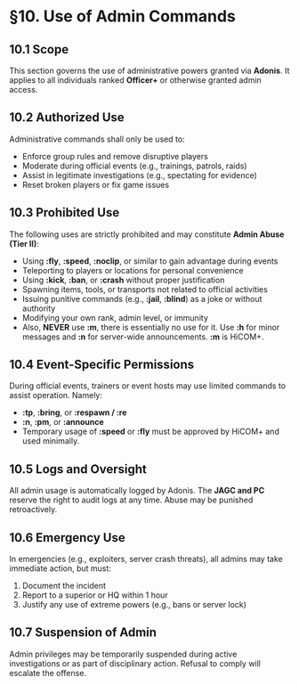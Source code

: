 # §10. Use of Admin Commands

## 10.1 Scope  
This section governs the use of administrative powers granted via **Adonis**. It applies to all individuals ranked **Officer+** or otherwise granted admin access.

## 10.2 Authorized Use  
Administrative commands shall only be used to:  
- Enforce group rules and remove disruptive players  
- Moderate during official events (e.g., trainings, patrols, raids)  
- Assist in legitimate investigations (e.g., spectating for evidence)  
- Reset broken players or fix game issues

## 10.3 Prohibited Use  
The following uses are strictly prohibited and may constitute **Admin Abuse (Tier II)**:  
- Using **:fly**, **:speed**, **:noclip**, or similar to gain advantage during events  
- Teleporting to players or locations for personal convenience  
- Using **:kick**, **:ban**, or **:crash** without proper justification  
- Spawning items, tools, or transports not related to official activities  
- Issuing punitive commands (e.g., **:jail**, **:blind**) as a joke or without authority  
- Modifying your own rank, admin level, or immunity
- Also, **NEVER** use **:m**, there is essentially no use for it. Use **:h** for minor messages and **:n** for server-wide announcements. **:m** is HiCOM+.

## 10.4 Event-Specific Permissions  
During official events, trainers or event hosts may use limited commands to assist operation. Namely: 
- **:tp**, **:bring**, or **:respawn / :re** 
- **:n**, **:pm**, or **:announce**  
- Temporary usage of **:speed** or **:fly** must be approved by HiCOM+ and used minimally.

## 10.5 Logs and Oversight  
All admin usage is automatically logged by Adonis. The **JAGC and PC** reserve the right to audit logs at any time. Abuse may be punished retroactively.

## 10.6 Emergency Use  
In emergencies (e.g., exploiters, server crash threats), all admins may take immediate action, but must:  
1. Document the incident  
2. Report to a superior or HQ within 1 hour  
3. Justify any use of extreme powers (e.g., bans or server lock)

## 10.7 Suspension of Admin  
Admin privileges may be temporarily suspended during active investigations or as part of disciplinary action. Refusal to comply will escalate the offense.
